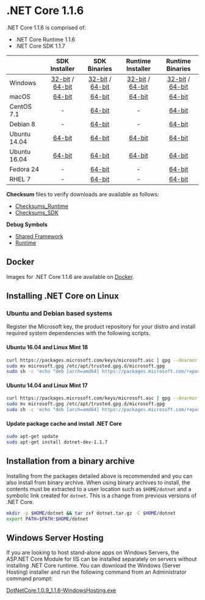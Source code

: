 # .NET Core 1.1.6

.NET Core 1.1.6 is comprised of:

* .NET Core Runtime 1.1.6
* .NET Core SDK 1.1.7

|         | SDK Installer                                         | SDK Binaries                                                         | Runtime Installer                                                  | Runtime Binaries                                                   |
| ------- | :---------------------------------------------------: | :-------------------------------------------------------------------:| :----------------------------------------------------------------: | :----------------------------------------------------------------: |
| Windows                 | [32-bit](https://download.microsoft.com/download/4/E/6/4E64A465-F02E-43AD-9A86-A08A223A82C3/dotnet-dev-win-x86.1.1.7.exe) / [64-bit](https://download.microsoft.com/download/4/E/6/4E64A465-F02E-43AD-9A86-A08A223A82C3/dotnet-dev-win-x64.1.1.7.exe)  | [32-bit](https://download.microsoft.com/download/4/E/6/4E64A465-F02E-43AD-9A86-A08A223A82C3/dotnet-dev-win-x86.1.1.7.zip) / [64-bit](https://download.microsoft.com/download/4/E/6/4E64A465-F02E-43AD-9A86-A08A223A82C3/dotnet-dev-win-x64.1.1.7.zip) | [32-bit](https://download.microsoft.com/download/A/7/E/A7EF2AFF-F77B-4F77-A21B-0F7BD09A4065/dotnet-win-x86.1.1.6.exe) / [64-bit](https://download.microsoft.com/download/A/7/E/A7EF2AFF-F77B-4F77-A21B-0F7BD09A4065/dotnet-win-x64.1.1.6.exe) | [32-bit](https://download.microsoft.com/download/A/7/E/A7EF2AFF-F77B-4F77-A21B-0F7BD09A4065/dotnet-win-x86.1.1.6.zip) / [64-bit](https://download.microsoft.com/download/A/7/E/A7EF2AFF-F77B-4F77-A21B-0F7BD09A4065/dotnet-win-x64.1.1.6.zip) |
| macOS                   | [64-bit](https://download.microsoft.com/download/4/E/6/4E64A465-F02E-43AD-9A86-A08A223A82C3/dotnet-dev-osx-x64.1.1.7.pkg)  | [64-bit](https://download.microsoft.com/download/4/E/6/4E64A465-F02E-43AD-9A86-A08A223A82C3/dotnet-dev-osx-x64.1.1.7.tar.gz)                          | [64-bit](https://download.microsoft.com/download/A/7/E/A7EF2AFF-F77B-4F77-A21B-0F7BD09A4065/dotnet-osx-x64.1.1.6.pkg) | [64-bit](https://download.microsoft.com/download/A/7/E/A7EF2AFF-F77B-4F77-A21B-0F7BD09A4065/dotnet-osx-x64.1.1.6.tar.gz) |
| CentOS 7.1              | -                                                         | [64-bit](https://download.microsoft.com/download/4/E/6/4E64A465-F02E-43AD-9A86-A08A223A82C3/dotnet-dev-centos-x64.1.1.7.tar.gz)                          | - | [64-bit](https://download.microsoft.com/download/A/7/E/A7EF2AFF-F77B-4F77-A21B-0F7BD09A4065/dotnet-centos-x64.1.1.6.tar.gz) |
| Debian 8                | -                                                         | [64-bit](https://download.microsoft.com/download/4/E/6/4E64A465-F02E-43AD-9A86-A08A223A82C3/dotnet-dev-debian-x64.1.1.7.tar.gz)                          | - | [64-bit](https://download.microsoft.com/download/A/7/E/A7EF2AFF-F77B-4F77-A21B-0F7BD09A4065/dotnet-debian-x64.1.1.6.tar.gz) |
| Ubuntu 14.04            |[64-bit](https://download.microsoft.com/download/4/E/6/4E64A465-F02E-43AD-9A86-A08A223A82C3/dotnet-sdk-ubuntu-x64.1.1.7.deb)   | [64-bit](https://download.microsoft.com/download/4/E/6/4E64A465-F02E-43AD-9A86-A08A223A82C3/dotnet-dev-ubuntu-x64.1.1.7.tar.gz)                          |[64-bit](https://download.microsoft.com/download/A/7/E/A7EF2AFF-F77B-4F77-A21B-0F7BD09A4065/dotnet-sharedframework-ubuntu-x64.1.1.6.deb) | [64-bit](https://download.microsoft.com/download/A/7/E/A7EF2AFF-F77B-4F77-A21B-0F7BD09A4065/dotnet-ubuntu-x64.1.1.6.tar.gz) |
| Ubuntu 16.04            |[64-bit](https://download.microsoft.com/download/4/E/6/4E64A465-F02E-43AD-9A86-A08A223A82C3/dotnet-sdk-ubuntu.16.04-x64.1.1.7.deb)   | [64-bit](https://download.microsoft.com/download/4/E/6/4E64A465-F02E-43AD-9A86-A08A223A82C3/dotnet-dev-ubuntu.16.04-x64.1.1.7.tar.gz)                          |[64-bit](https://download.microsoft.com/download/A/7/E/A7EF2AFF-F77B-4F77-A21B-0F7BD09A4065/dotnet-sharedframework-ubuntu.16.04-x64.1.1.6.deb) | [64-bit](https://download.microsoft.com/download/A/7/E/A7EF2AFF-F77B-4F77-A21B-0F7BD09A4065/dotnet-ubuntu.16.04-x64.1.1.6.tar.gz) |
| Fedora 24               | -                                                         | [64-bit](https://download.microsoft.com/download/4/E/6/4E64A465-F02E-43AD-9A86-A08A223A82C3/dotnet-dev-fedora.24-x64.1.1.7.tar.gz)                          | - | [64-bit](https://download.microsoft.com/download/A/7/E/A7EF2AFF-F77B-4F77-A21B-0F7BD09A4065/dotnet-rhel-x64.1.1.6.tar.gz) |
| RHEL 7                  | -                                                         | [64-bit](https://download.microsoft.com/download/4/E/6/4E64A465-F02E-43AD-9A86-A08A223A82C3/dotnet-dev-rhel-x64.1.1.7.tar.gz)                          | - | [64-bit](https://download.microsoft.com/download/A/7/E/A7EF2AFF-F77B-4F77-A21B-0F7BD09A4065/dotnet-rhel-x64.1.1.6.tar.gz) |

**Checksum** files to verify downloads are available as follows:
* [Checksums_Runtime](1.1.6-runtime-sha.txt)
* [Checksums_SDK](1.1.7-sdk-sha.txt)

**Debug Symbols**
* [Shared Framework](https://download.microsoft.com/download/A/7/E/A7EF2AFF-F77B-4F77-A21B-0F7BD09A4065/corefx-1.1.6-symbols.zip)
* [Runtime](https://download.microsoft.com/download/A/7/E/A7EF2AFF-F77B-4F77-A21B-0F7BD09A4065/coreclr-1.1.6-symbols.zip)

## Docker

Images for .NET Core 1.1.6 are available on [Docker](https://hub.docker.com/r/microsoft/dotnet/).

## Installing .NET Core on Linux

### Ubuntu and Debian based systems

Register the Microsoft key, the product repository for your distro and install required system dependencies with the following scripts.

#### Ubuntu 16.04 and Linux Mint 18

```bash
curl https://packages.microsoft.com/keys/microsoft.asc | gpg --dearmor > microsoft.gpg
sudo mv microsoft.gpg /etc/apt/trusted.gpg.d/microsoft.gpg
sudo sh -c 'echo "deb [arch=amd64] https://packages.microsoft.com/repos/microsoft-ubuntu-xenial-prod xenial main" > /etc/apt/sources.list.d/dotnetdev.list'
```

#### Ubuntu 14.04 and Linux Mint 17

```bash
curl https://packages.microsoft.com/keys/microsoft.asc | gpg --dearmor > microsoft.gpg
sudo mv microsoft.gpg /etc/apt/trusted.gpg.d/microsoft.gpg
sudo sh -c 'echo "deb [arch=amd64] https://packages.microsoft.com/repos/microsoft-ubuntu-trusty-prod trusty main" > /etc/apt/sources.list.d/dotnetdev.list'
```

#### Update package cache and install .NET Core

```bash
sudo apt-get update
sudo apt-get install dotnet-dev-1.1.7
```

## Installation from a binary archive

Installing from the packages detailed above is recommended and you can also install from binary archive. When using binary archives to install, the contents must be extracted to a user location such as `$HOME/dotnet` and a symbolic link created for `dotnet`. This is a change from previous versions of .NET Core.

```bash
mkdir -p $HOME/dotnet && tar zxf dotnet.tar.gz -C $HOME/dotnet
export PATH=$PATH:$HOME/dotnet
```

## Windows Server Hosting

If you are looking to host stand-alone apps on Windows Servers, the ASP.NET Core Module for IIS can be installed separately on servers without installing .NET Core runtime. You can download the Windows (Server Hosting) installer and run the following command from an Administrator command prompt:

[DotNetCore.1.0.9_1.1.6-WindowsHosting.exe](https://download.microsoft.com/download/A/7/E/A7EF2AFF-F77B-4F77-A21B-0F7BD09A4065/DotNetCore.1.0.9_1.1.6-WindowsHosting.exe)
